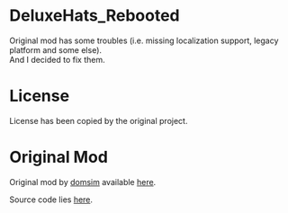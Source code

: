# DeluxeHats_Rebooted
Original mod has some troubles (i.e. missing localization support, legacy platform and some else). <br />
And I decided to fix them.

# License
License has been copied by the original project.

# Original Mod
Original mod by [domsim](https://www.nexusmods.com/stardewvalley/users/85580093) available [here](https://www.nexusmods.com/stardewvalley/mods/5836?tab=description).

Source code lies [here](https://github.com/domsim1/stardew-valley-deluxe-hats-mod).
